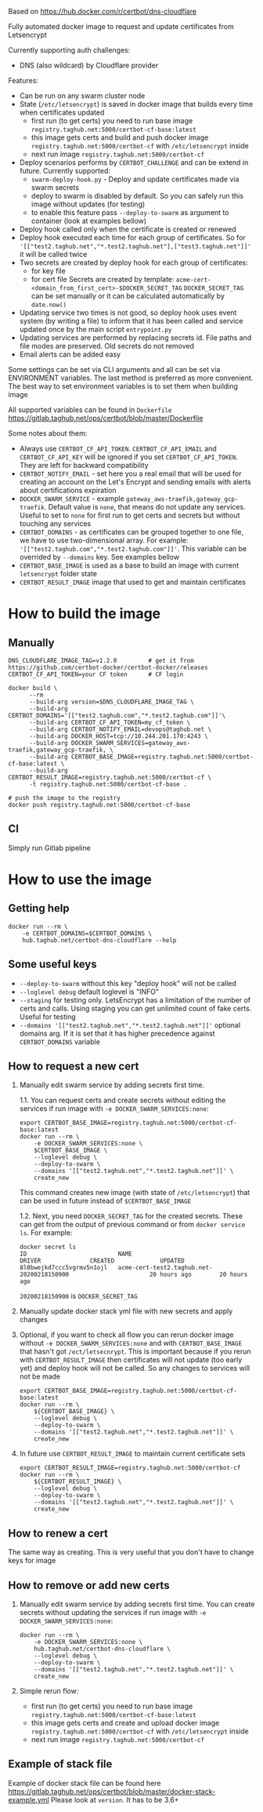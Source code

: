 Based on https://hub.docker.com/r/certbot/dns-cloudflare

Fully automated docker image to request and update certificates from Letsencrypt

Currently supporting auth challenges:
* DNS (also wildcard) by Cloudflare provider

Features:
* Can be run on any swarm cluster node
* State (`/etc/letsencrypt`) is saved in docker image that builds every time when certificates updated
  * first run (to get certs) you need to run base image `registry.taghub.net:5000/certbot-cf-base:latest`
  * this image gets certs and build and push docker image `registry.taghub.net:5000/certbot-cf` with `/etc/letsencrypt`
  inside
  * next run image `registry.taghub.net:5000/certbot-cf` 
* Deploy scenarios performs by `CERTBOT_CHALLENGE` and can be extend in future. Currently supported:
  * `swarm-deploy-hook.py` - Deploy and update certificates made via swarm secrets
  * deploy to swarm is disabled by default. So you can safely run this image without updates (for testing)
  * to enable this feature pass `--deploy-to-swarm` as argument to container (look at examples bellow)
* Deploy hook called only when the certificate is created or renewed
* Deploy hook executed each time for each group of certificates. So for 
`'[["test2.taghub.net","*.test2.taghub.net"],["test3.taghub.net"]]'` it will be called twice
* Two secrets are created by deploy hook for each group of certificates:
  * for key file
  * for cert file
  Secrets are created by template: `acme-cert-<domain_from_first_cert>-$DOCKER_SECRET_TAG`
  `DOCKER_SECRET_TAG` can be set manually or it can be calculated automatically by `date.now()`
* Updating service two times is not good, so deploy hook uses event system (by writing a file) to inform that it has been
called and service updated once by the main script `entrypoint.py`
* Updating services are performed by replacing secrets id. File paths and file modes are preserved. Old secrets do 
not removed
* Email alerts can be added easy

Some settings can be set via CLI arguments and all can be set via ENVIRONMENT variables. The last method is preferred 
as more convenient. The best way to set environment variables is to set them when building image

All supported variables can be found in `Dockerfile` https://gitlab.taghub.net/ops/certbot/blob/master/Dockerfile

Some notes about them:
* Always use `CERTBOT_CF_API_TOKEN`. `CERTBOT_CF_API_EMAIL` and `CERTBOT_CF_API_KEY` will be ignored if you set 
`CERTBOT_CF_API_TOKEN`. They are left for backward compatibility
* `CERTBOT_NOTIFY_EMAIL` - set here you a real email that will be used for creating an account on the Let's Encrypt and 
sending emails with alerts about certifications expiration
* `DOCKER_SWARM_SERVICE` - example `gateway_aws-traefik,gateway_gcp-traefik`. Default value is `none`, that means do not
 update any services. Useful to set to `none` for first run to get certs and secrets but without touching any services
* `CERTBOT_DOMAINS` - as certificates can be grouped together to one file, we have to use two-dimensional array. For 
example: `'[["test2.taghub.com","*.test2.taghub.com"]]'`. This variable can be overrided by `--domains` key. 
See examples bellow
* `CERTBOT_BASE_IMAGE` is used as a base to build an image with current `letsencrypt` folder state
* `CERTBOT_RESULT_IMAGE` image that used to get and maintain certificates
 
# How to build the image

## Manually
```
DNS_CLOUDFLARE_IMAGE_TAG=v1.2.0         # get it from https://github.com/certbot-docker/certbot-docker/releases
CERTBOT_CF_API_TOKEN=your CF token      # CF login

docker build \
      --rm
      --build-arg version=$DNS_CLOUDFLARE_IMAGE_TAG \
      --build-arg CERTBOT_DOMAINS='[["test2.taghub.com","*.test2.taghub.com"]]'\
      --build-arg CERTBOT_CF_API_TOKEN=my_cf_token \
      --build-arg CERTBOT_NOTIFY_EMAIL=devops@taghub.net \
      --build-arg DOCKER_HOST=tcp://10.244.201.170:4243 \
      --build-arg DOCKER_SWARM_SERVICES=gateway_aws-traefik,gateway_gcp-traefik, \
      --build-arg CERTBOT_BASE_IMAGE=registry.taghub.net:5000/certbot-cf-base:latest \
      --build-arg CERTBOT_RESULT_IMAGE=registry.taghub.net:5000/certbot-cf \
      -t registry.taghub.net:5000/certbot-cf-base .

# push the image to the registry
docker push registry.taghub.net:5000/certbot-cf-base
```

## CI
Simply run Gitlab pipeline

# How to use the image

## Getting help
```
docker run --rm \
    -e CERTBOT_DOMAINS=$CERTBOT_DOMAINS \
    hub.taghub.net/certbot-dns-cloudflare --help
```

## Some useful keys
* `--deploy-to-swarm` without this key "deploy hook" will not be called
* `--loglevel debug` default loglevel is "INFO"
* `--staging` for testing only. LetsEncrypt has a limitation of the number of certs and calls. 
Using staging you can get unlimited count of fake certs. Useful for testing
* `--domains '[["test2.taghub.net","*.test2.taghub.net"]]'` optional domains arg.  If it is set that it has higher 
precedence against `CERTBOT_DOMAINS` variable

## How to request a new cert

1. Manually edit swarm service by adding secrets first time. 

    1.1. You can request certs and create secrets without editing the services if run image with `-e DOCKER_SWARM_SERVICES:none`:

    ```
    export CERTBOT_BASE_IMAGE=registry.taghub.net:5000/certbot-cf-base:latest
    docker run --rm \
        -e DOCKER_SWARM_SERVICES:none \
        $CERTBOT_BASE_IMAGE \
        --loglevel debug \
        --deploy-to-swarm \
        --domains '[["test2.taghub.net","*.test2.taghub.net"]]' \
        create_new
    ```

    This command creates new image (with state of `/etc/letsencrypt`) that can be used in future instead of 
    `$CERTBOT_BASE_IMAGE`

    1.2. Next, you need `DOCKER_SECRET_TAG` for the created secrets. These can get from the output of previous command or
    from `docker service ls`. For example:
    
    ```
    docker secret ls
    ID                          NAME                                       DRIVER              CREATED             UPDATED
    8l0bwejkd7ccc5vgrmv5n1ojl   acme-cert-test2.taghub.net-20200218150900                       20 hours ago        20 hours ago
    
    ```
    
    `20200218150900` is `DOCKER_SECRET_TAG`

2. Manually update docker stack yml file with new secrets and apply changes

3. Optional, if you want to check all flow you can rerun docker image without `-e DOCKER_SWARM_SERVICES:none` and with
`CERTBOT_BASE_IMAGE` that hasn't got `/ect/letsecnrypt`. This is important because if you rerun with 
`CERTBOT_RESULT_IMAGE` then certificates will not update (too early yet) and deploy hook will not be called. So any 
changes to services will not be made

    ```
    export CERTBOT_BASE_IMAGE=registry.taghub.net:5000/certbot-cf-base:latest
    docker run --rm \
        ${CERTBOT_BASE_IMAGE} \
        --loglevel debug \
        --deploy-to-swarm \
        --domains '[["test2.taghub.net","*.test2.taghub.net"]]' \
        create_new
    ```

4. In future use `CERTBOT_RESULT_IMAGE` to maintain current certificate sets

    ```
    export CERTBOT_RESULT_IMAGE=registry.taghub.net:5000/certbot-cf
    docker run --rm \
        ${CERTBOT_RESULT_IMAGE} \
        --loglevel debug \
        --deploy-to-swarm \
        --domains '[["test2.taghub.net","*.test2.taghub.net"]]' \
        create_new
    ```

## How to renew a cert

The same way as creating. This is very useful that you don't have to change keys for image

## How to remove or add new certs

1. Manually edit swarm service by adding secrets first time. You can create secrets without updating the services if 
run image with `-e DOCKER_SWARM_SERVICES:none`:

    ```
    docker run --rm \
        -e DOCKER_SWARM_SERVICES:none \
        hub.taghub.net/certbot-dns-cloudflare \
        --loglevel debug \
        --deploy-to-swarm \
        --domains '[["test2.taghub.net","*.test2.taghub.net"]]' \
        create_new
    ```

2. Simple rerun flow:
    * first run (to get certs) you need to run base image `registry.taghub.net:5000/certbot-cf-base:latest`
    * this image gets certs and create and upload docker image `registry.taghub.net:5000/certbot-cf` with `/etc/letsencrypt`
      inside
    * next run image `registry.taghub.net:5000/certbot-cf` 

## Example of stack file

Example of docker stack file can be found here https://gitlab.taghub.net/ops/certbot/blob/master/docker-stack-example.yml
Please look at `version`. It has to be 3.6+